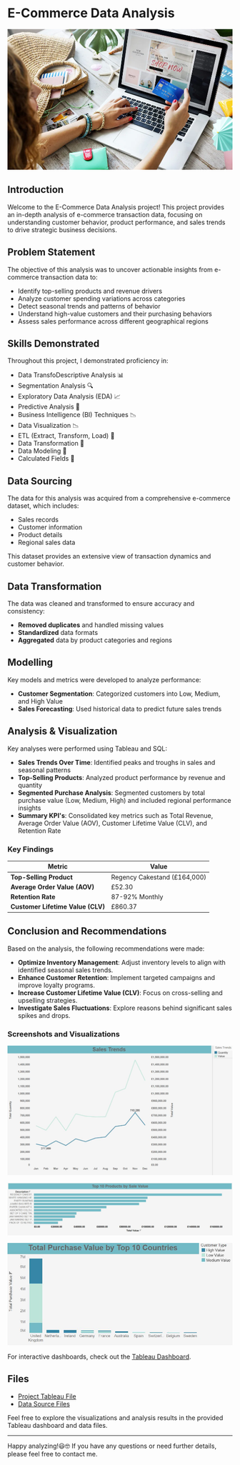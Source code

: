 # E-Commerce Data Analysis

![](Intro_Image.png) 

## Introduction
Welcome to the E-Commerce Data Analysis project! This project provides an in-depth analysis of e-commerce transaction data, focusing on understanding customer behavior, product performance, and sales trends to drive strategic business decisions.

## Problem Statement
The objective of this analysis was to uncover actionable insights from e-commerce transaction data to:
- Identify top-selling products and revenue drivers
- Analyze customer spending variations across categories
- Detect seasonal trends and patterns of behavior
- Understand high-value customers and their purchasing behaviors
- Assess sales performance across different geographical regions

## Skills Demonstrated
Throughout this project, I demonstrated proficiency in:
- Data TransfoDescriptive Analysis 📊
- Segmentation Analysis 🔍
- Exploratory Data Analysis (EDA) 📈
- Predictive Analysis 🔮
- Business Intelligence (BI) Techniques 📉
- Data Visualization 📉
- ETL (Extract, Transform, Load) 🔄
- Data Transformation 🔧
- Data Modeling 📐
- Calculated Fields 🔢

## Data Sourcing
The data for this analysis was acquired from a comprehensive e-commerce dataset, which includes:
- Sales records
- Customer information
- Product details
- Regional sales data

This dataset provides an extensive view of transaction dynamics and customer behavior.

## Data Transformation
The data was cleaned and transformed to ensure accuracy and consistency:
- **Removed duplicates** and handled missing values
- **Standardized** data formats
- **Aggregated** data by product categories and regions

## Modelling
Key models and metrics were developed to analyze performance:
- **Customer Segmentation**: Categorized customers into Low, Medium, and High Value
- **Sales Forecasting**: Used historical data to predict future sales trends

## Analysis & Visualization
Key analyses were performed using Tableau and SQL:
- **Sales Trends Over Time**: Identified peaks and troughs in sales and seasonal patterns
- **Top-Selling Products**: Analyzed product performance by revenue and quantity
- **Segmented Purchase Analysis**: Segmented customers by total purchase value (Low, Medium, High) and included regional performance insights
- **Summary KPI's**: Consolidated key metrics such as Total Revenue, Average Order Value (AOV), Customer Lifetime Value (CLV), and Retention Rate

### Key Findings

| Metric                      | Value                 |
|-----------------------------|-----------------------|
| **Top-Selling Product**     | Regency Cakestand (£164,000) |
| **Average Order Value (AOV)** | £52.30                |
| **Retention Rate**          | 87-92% Monthly        |
| **Customer Lifetime Value (CLV)** | £860.37           |

## Conclusion and Recommendations
Based on the analysis, the following recommendations were made:
- **Optimize Inventory Management**: Adjust inventory levels to align with identified seasonal sales trends.
- **Enhance Customer Retention**: Implement targeted campaigns and improve loyalty programs.
- **Increase Customer Lifetime Value (CLV)**: Focus on cross-selling and upselling strategies.
- **Investigate Sales Fluctuations**: Explore reasons behind significant sales spikes and drops.

### Screenshots and Visualizations
![](Tableau_visuals/image_sales_trends.JPG)


![](Tableau_visuals/image_top_10.JPG)


![](Tableau_visuals/image_customer_segmentation.JPG)

For interactive dashboards, check out the [Tableau Dashboard](https://public.tableau.com/views/E-commerceCustomerJourneySalesanalysis/Dashboard?:language=en-GB&:sid=&:redirect=auth&:display_count=n&:origin=viz_share_link).

## Files
- [Project Tableau File](Tableau_visuals/Customer_Journey&Sales_analysis.twbx)
- [Data Source Files](link-to-your-data-source-files)

Feel free to explore the visualizations and analysis results in the provided Tableau dashboard and data files.

---

Happy analyzing!😃🤓 If you have any questions or need further details, please feel free to contact me.
